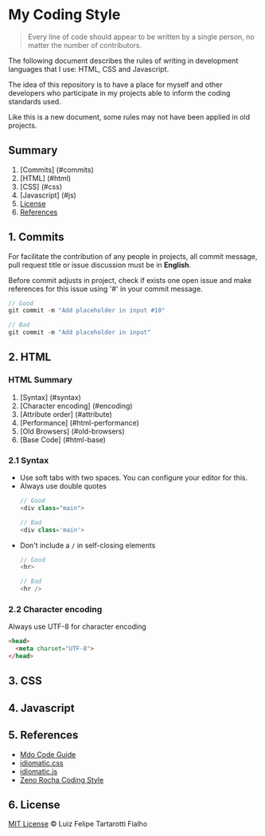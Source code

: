 My Coding Style
============

> Every line of code should appear to be written by a single person, no matter the number of contributors.

The following document describes the rules of writing in development languages that I use: HTML, CSS and Javascript.

The idea of this repository is to have a place for myself and other developers who participate in my projects able to inform the coding standards used.

Like this is a new document, some rules may not have been applied in old projects.

## Summary
 
1. [Commits] (#commits) 
1. [HTML] (#html) 
1. [CSS] (#css) 
1. [Javascript] (#js) 
1. [License](#license)
1. [References](#references)
 
<a name="commits"></a>
## 1. Commits

For facilitate the contribution of any people in projects, all commit message, pull request title or issue discussion must be in **English**.

Before commit adjusts in project, check if exists one open issue and make references for this issue using '#' in your commit message.

```javascript
// Good
git commit -m "Add placeholder in input #10"

// Bad
git commit -m "Add placeholder in input"
```

<a name="html"></a>
## 2. HTML

### HTML Summary

1. [Syntax] (#syntax) 
1. [Character encoding] (#encoding)
1. [Attribute order] (#attribute)
1. [Performance] (#html-performance)
1. [Old Browsers] (#old-browsers)
1. [Base Code] (#html-base)

<a name="syntax"></a>
### 2.1 Syntax

* Use soft tabs with two spaces. You can configure your editor for this. 
* Always use double quotes
  ```javascript
  // Good
  <div class="main">

  // Bad
  <div class='main'>
  ```
* Don't include a `/` in self-closing elements
  ```javascript
  // Good
  <hr>

  // Bad
  <hr />
  ```

<a name="encoding"></a>
### 2.2 Character encoding

Always use UTF-8 for character encoding

```html
<head>
  <meta charset="UTF-8">
</head>
```

<a name="css"></a>
## 3. CSS

<a name="js"></a>
## 4. Javascript
 
<a name="references"></a>
## 5. References

* [Mdo Code Guide](https://github.com/mdo/code-guide)
* [idiomatic.css](https://github.com/necolas/idiomatic-css/)
* [idiomatic.js](https://github.com/rwldrn/idiomatic.js/)
* [Zeno Rocha Coding Style](https://github.com/zenorocha/my-coding-style/) 

<a name="license"></a>
## 6. License
 
[MIT License](https://github.com/LFeh/MITLicense) © Luiz Felipe Tartarotti Fialho
